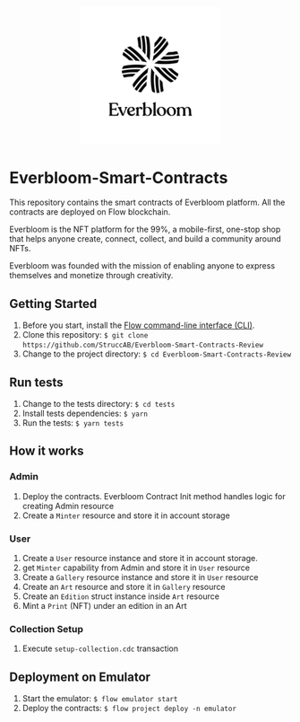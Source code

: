 ﻿<p align="center">
    <a href="https://everbloom.app">
        <img width="250" src="everbloom_logo.png" />
    </a>
</p>

# Everbloom-Smart-Contracts

This repository contains the smart contracts of Everbloom platform. All the contracts 
are deployed on Flow blockchain.

Everbloom is the NFT platform for the 99%, a mobile-first, one-stop shop that helps anyone create, connect, collect, and build a community around NFTs.

Everbloom was founded with the mission of enabling anyone to express themselves and monetize through creativity.


## Getting Started

1. Before you start, install the [Flow command-line interface (CLI)](https://docs.onflow.org/flow-cli).
2. Clone this repository: ```$ git clone https://github.com/StruccAB/Everbloom-Smart-Contracts-Review```
3. Change to the project directory: ```$ cd Everbloom-Smart-Contracts-Review```

## Run tests

1. Change to the tests directory: ```$ cd tests```
2. Install tests dependencies: ```$ yarn ```
3. Run the tests: ```$ yarn tests```

## How it works

### Admin
1. Deploy the contracts. Everbloom Contract Init method handles logic for creating Admin resource
2. Create a `Minter` resource and store it in account storage

### User
1. Create a `User` resource instance and store it in account storage.
2. get `Minter` capability from Admin and store it in `User` resource   
3. Create a `Gallery` resource instance and store it in `User` resource 
4. Create an `Art` resource and store it in `Gallery` resource
5. Create an `Edition` struct instance inside `Art` resource
6. Mint a `Print` (NFT) under an edition in an Art

### Collection Setup
1. Execute `setup-collection.cdc` transaction

## Deployment on Emulator

1. Start the emulator: ```$ flow emulator start```
2. Deploy the contracts: ```$ flow project deploy -n emulator```
